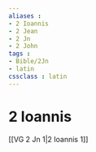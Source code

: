 ```yaml
---
aliases : 
- 2 Ioannis
- 2 Jean
- 2 Jn
- 2 John
tags : 
- Bible/2Jn
- latin
cssclass : latin
---
```


# 2 Ioannis

[[VG 2 Jn 1|2 Ioannis 1]]
